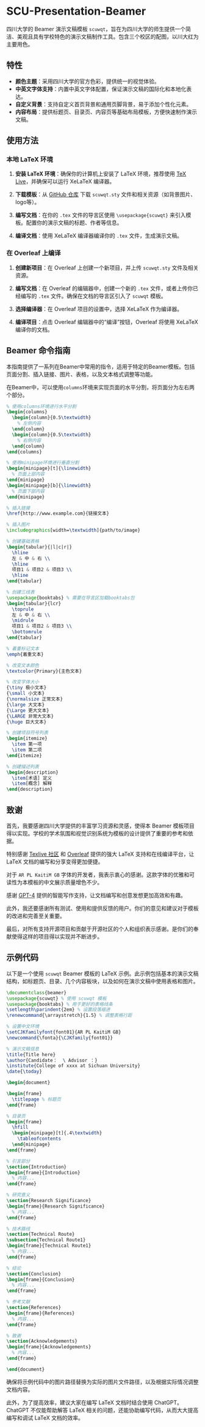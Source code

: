 # SCU-Presentation-Beamer
四川大学的 Beamer 演示文稿模板 `scuwqt`，旨在为四川大学的师生提供一个简洁、美观且具有学校特色的演示文稿制作工具。包含三个校区的配图，以川大红为主要用色。

## 特性

- **颜色主题**：采用四川大学的官方色彩，提供统一的视觉体验。
- **中英文字体支持**：内置中英文字体配置，保证演示文稿的国际化和本地化表达。
- **自定义背景**：支持自定义首页背景和通用页脚背景，易于添加个性化元素。
- **内容布局**：提供标题页、目录页、内容页等基础布局模板，方便快速制作演示文稿。

## 使用方法

### 本地 LaTeX 环境

1. **安装 LaTeX 环境**：确保你的计算机上安装了 LaTeX 环境，推荐使用 [TeX Live](https://www.tug.org/texlive/)，并确保可以运行 XeLaTeX 编译器。

2. **下载模板**：从 [GitHub 仓库](https://github.com/WQT1123/SCU-Presentation-Beamer) 下载 `scuwqt.sty` 文件和相关资源（如背景图片、logo等）。

3. **编写文档**：在你的 `.tex` 文件的导言区使用 `\usepackage{scuwqt}` 来引入模板。配置你的演示文稿的标题、作者等信息。

4. **编译文档**：使用 XeLaTeX 编译器编译你的 `.tex` 文件，生成演示文稿。

### 在 Overleaf 上编译

1. **创建新项目**：在 Overleaf 上创建一个新项目，并上传 `scuwqt.sty` 文件及相关资源。

2. **编写文档**：在 Overleaf 的编辑器中，创建一个新的 `.tex` 文件，或者上传你已经编写的 `.tex` 文件。确保在文档的导言区引入了 `scuwqt` 模板。

3. **选择编译器**：在 Overleaf 项目的设置中，选择 XeLaTeX 作为编译器。

4. **编译项目**：点击 Overleaf 编辑器中的“编译”按钮，Overleaf 将使用 XeLaTeX 编译你的文档。
## Beamer 命令指南

本指南提供了一系列在Beamer中常用的指令，适用于特定的Beamer模板。包括页面分割、插入链接、图片、表格，以及文本格式调整等功能。

在Beamer中，可以使用`columns`环境来实现页面的水平分割，将页面分为左右两个部分。
```latex
% 使用columns环境进行水平分割
\begin{columns}
  \begin{column}{0.5\textwidth}
    % 左侧内容
  \end{column}
  \begin{column}{0.5\textwidth}
    % 右侧内容
  \end{column}
\end{columns}

% 使用minipage环境进行垂直分割
\begin{minipage}[t]{\linewidth}
  % 页面上部内容
\end{minipage}
\begin{minipage}[b]{\linewidth}
  % 页面下部内容
\end{minipage}

% 插入链接
\href{http://www.example.com}{链接文本}

% 插入图片
\includegraphics[width=\textwidth]{path/to/image}

% 创建基础表格
\begin{tabular}{|l|c|r|}
  \hline
  左 & 中 & 右 \\
  \hline
  项目1 & 项目2 & 项目3 \\
  \hline
\end{tabular}

% 创建三线表
\usepackage{booktabs} % 需要在导言区加载booktabs包
\begin{tabular}{lcr}
  \toprule
  左 & 中 & 右 \\
  \midrule
  项目1 & 项目2 & 项目3 \\
  \bottomrule
\end{tabular}

% 着重标记文本
\emph{着重文本}

% 改变文本颜色
\textcolor{Primary}{主色文本}

% 改变字体大小
{\tiny 极小文本}
{\small 小文本}
{\normalsize 正常文本}
{\large 大文本}
{\Large 更大文本}
{\LARGE 非常大文本}
{\huge 巨大文本}

% 创建项目符号列表
\begin{itemize}
  \item 第一项
  \item 第二项
\end{itemize}

% 创建描述列表
\begin{description}
  \item[术语] 定义
  \item[概念] 解释
\end{description}
```

## 致谢

首先，我要感谢四川大学提供的丰富学习资源和灵感，使得本 Beamer 模板项目得以实现。学校的学术氛围和视觉识别系统为模板的设计提供了重要的参考和依据。

特别感谢 [Texlive 社区](https://www.tug.org/texlive/) 和 [Overleaf](https://www.overleaf.com) 提供的强大 LaTeX 支持和在线编译平台，让 LaTeX 文档的编写和分享变得更加便捷。

对于 `AR PL KaitiM GB` 字体的开发者，我表示衷心的感谢。这款字体的优雅和可读性为本模板的中文展示质量增色不少。

感谢 [GPT-4](https://chat.openai.com/g/g-tDi9X7Pjd-latex-ppt) 提供的智能写作支持，让文档编写和创意发想更加高效和有趣。

此外，我还要感谢所有测试、使用和提供反馈的用户。你们的意见和建议对于模板的改进和完善至关重要。

最后，对所有支持开源项目和贡献于开源社区的个人和组织表示感谢。是你们的奉献使得这样的项目得以实现并不断进步。


## 示例代码

以下是一个使用 `scuwqt` Beamer 模板的 LaTeX 示例。此示例包括基本的演示文稿结构，如标题页、目录、几个内容板块，以及如何在演示文稿中使用表格和图片。

```latex
\documentclass{beamer}
\usepackage{scuwqt} % 使用 scuwqt 模板
\usepackage{booktabs} % 用于更好的表格线条
\setlength\parindent{2em} % 设置段落缩进
\renewcommand{\arraystretch}{1.5} % 调整表格行距

% 设置中文环境
\setCJKfamilyfont{font01}{AR PL KaitiM GB}
\newcommand{\fonta}{\CJKfamily{font01}}

% 演示文稿信息
\title{Title here}
\author{Candidate：  \ Advisor ：}
\institute{College of xxxx at Sichuan University}
\date{\today}

\begin{document}

\begin{frame}
  \titlepage % 标题页
\end{frame}

% 目录页
\begin{frame}
  \hfill
  \begin{minipage}[t]{.4\textwidth}
    \tableofcontents
  \end{minipage}
\end{frame}

% 引言部分
\section{Introduction}
\begin{frame}{Introduction}
  % 内容...
\end{frame}

% 研究意义
\section{Research Significance}
\begin{frame}{Research Significance}
  % 内容...
\end{frame}

% 技术路线
\section{Technical Route}
\subsection{Technical Route1}
\begin{frame}{Technical Route1}
  % 内容...
\end{frame}

% 结论
\section{Conclusion}
\begin{frame}{Conclusion}
  % 内容...
\end{frame}

% 参考文献
\section{References}
\begin{frame}{References}
  % 内容...
\end{frame}

% 致谢
\section{Acknowledgements}
\begin{frame}{Acknowledgements}
  % 内容...
\end{frame}

\end{document}
```
确保将示例代码中的图片路径替换为实际的图片文件路径，以及根据实际情况调整文档内容。

此外，为了提高效率，建议大家在编写 LaTeX 文档时结合使用 ChatGPT。ChatGPT 不仅能帮助解答 LaTeX 相关的问题，还能协助编写代码，从而大大提高编写和调试 LaTeX 文档的效率。


    
